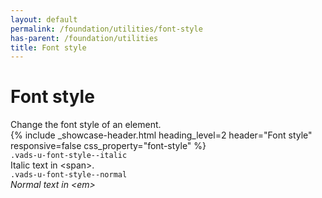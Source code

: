 ```yaml
---
layout: default
permalink: /foundation/utilities/font-style
has-parent: /foundation/utilities
title: Font style
---
```


# Font style

<div class="va-introtext" markdown="1">
Change the font style of an element.
</div>

<div class="site-showcase">
{%
  include _showcase-header.html
  heading_level=2
  header="Font style"
  responsive=false
  css_property="font-style"
%}
  <div class="vads-l-row vads-u-flex-direction--column">
    <div class="site-showcase__col vads-l-row vads-u-align-items--flex-start vads-u-border--0">
      <div class="vads-l-col--12 medium-screen:vads-l-col--6">
          <code class="code">.vads-u-font-style--italic</code>
      </div>
      <div class="vads-l-col--12 medium-screen:vads-l-col--6">
        <span class="vads-u-font-style--italic">Italic text in &lt;span>. </span>
      </div>
    </div>
    <div class="site-showcase__col vads-l-row vads-u-align-items--flex-start">
      <div class="vads-l-col--12 medium-screen:vads-l-col--6">
          <code class="code">.vads-u-font-style--normal</code>
      </div>
      <div class="vads-l-col--12 medium-screen:vads-l-col--6">
        <em class="vads-u-font-style--normal">Normal text in &lt;em> </em>
      </div>
    </div>
  </div>
</div>